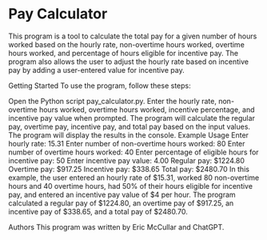 # Pay Calculator
This program is a tool to calculate the total pay for a given number of hours worked based on the hourly rate, non-overtime hours worked, overtime hours worked, and percentage of hours eligible for incentive pay. The program also allows the user to adjust the hourly rate based on incentive pay by adding a user-entered value for incentive pay.

Getting Started
To use the program, follow these steps:

Open the Python script pay_calculator.py.
Enter the hourly rate, non-overtime hours worked, overtime hours worked, incentive percentage, and incentive pay value when prompted.
The program will calculate the regular pay, overtime pay, incentive pay, and total pay based on the input values.
The program will display the results in the console.
Example Usage
Enter hourly rate: 15.31
Enter number of non-overtime hours worked: 80
Enter number of overtime hours worked: 40
Enter percentage of eligible hours for incentive pay: 50
Enter incentive pay value: 4.00
Regular pay: $1224.80
Overtime pay: $917.25
Incentive pay: $338.65
Total pay: $2480.70
In this example, the user entered an hourly rate of $15.31, worked 80 non-overtime hours and 40 overtime hours, had 50% of their hours eligible for incentive pay, and entered an incentive pay value of $4 per hour. The program calculated a regular pay of $1224.80, an overtime pay of $917.25, an incentive pay of $338.65, and a total pay of $2480.70.

Authors
This program was written by Eric McCullar and ChatGPT.
